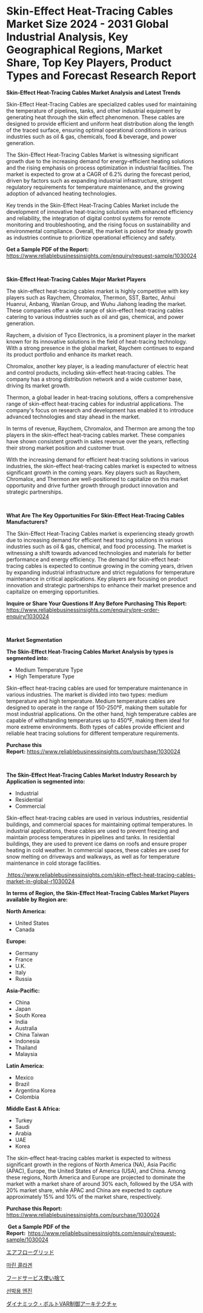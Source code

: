 <p><h1>Skin-Effect Heat-Tracing Cables Market Size 2024 - 2031 Global Industrial Analysis, Key Geographical Regions, Market Share, Top Key Players, Product Types and Forecast Research Report</h1></p><p><strong>Skin-Effect Heat-Tracing Cables Market Analysis and Latest Trends</strong></p>
<p><p>Skin-Effect Heat-Tracing Cables are specialized cables used for maintaining the temperature of pipelines, tanks, and other industrial equipment by generating heat through the skin effect phenomenon. These cables are designed to provide efficient and uniform heat distribution along the length of the traced surface, ensuring optimal operational conditions in various industries such as oil & gas, chemicals, food & beverage, and power generation.</p><p>The Skin-Effect Heat-Tracing Cables Market is witnessing significant growth due to the increasing demand for energy-efficient heating solutions and the rising emphasis on process optimization in industrial facilities. The market is expected to grow at a CAGR of 6.2% during the forecast period, driven by factors such as expanding industrial infrastructure, stringent regulatory requirements for temperature maintenance, and the growing adoption of advanced heating technologies.</p><p>Key trends in the Skin-Effect Heat-Tracing Cables Market include the development of innovative heat-tracing solutions with enhanced efficiency and reliability, the integration of digital control systems for remote monitoring and troubleshooting, and the rising focus on sustainability and environmental compliance. Overall, the market is poised for steady growth as industries continue to prioritize operational efficiency and safety.</p></p>
<p><strong>Get a Sample PDF of the Report:&nbsp;</strong> <a href="https://www.reliablebusinessinsights.com/enquiry/request-sample/1030024">https://www.reliablebusinessinsights.com/enquiry/request-sample/1030024</a></p>
<p>&nbsp;</p>
<p><strong>Skin-Effect Heat-Tracing Cables Major Market Players</strong></p>
<p><p>The skin-effect heat-tracing cables market is highly competitive with key players such as Raychem, Chromalox, Thermon, SST, Bartec, Anhui Huanrui, Anbang, Wanlan Group, and Wuhu Jiahong leading the market. These companies offer a wide range of skin-effect heat-tracing cables catering to various industries such as oil and gas, chemical, and power generation.</p><p>Raychem, a division of Tyco Electronics, is a prominent player in the market known for its innovative solutions in the field of heat-tracing technology. With a strong presence in the global market, Raychem continues to expand its product portfolio and enhance its market reach.</p><p>Chromalox, another key player, is a leading manufacturer of electric heat and control products, including skin-effect heat-tracing cables. The company has a strong distribution network and a wide customer base, driving its market growth.</p><p>Thermon, a global leader in heat-tracing solutions, offers a comprehensive range of skin-effect heat-tracing cables for industrial applications. The company's focus on research and development has enabled it to introduce advanced technologies and stay ahead in the market.</p><p>In terms of revenue, Raychem, Chromalox, and Thermon are among the top players in the skin-effect heat-tracing cables market. These companies have shown consistent growth in sales revenue over the years, reflecting their strong market position and customer trust.</p><p>With the increasing demand for efficient heat-tracing solutions in various industries, the skin-effect heat-tracing cables market is expected to witness significant growth in the coming years. Key players such as Raychem, Chromalox, and Thermon are well-positioned to capitalize on this market opportunity and drive further growth through product innovation and strategic partnerships.</p></p>
<p>&nbsp;</p>
<p><strong>What Are The Key Opportunities For Skin-Effect Heat-Tracing Cables Manufacturers?</strong></p>
<p><p>The Skin-Effect Heat-Tracing Cables market is experiencing steady growth due to increasing demand for efficient heat tracing solutions in various industries such as oil & gas, chemical, and food processing. The market is witnessing a shift towards advanced technologies and materials for better performance and energy efficiency. The demand for skin-effect heat-tracing cables is expected to continue growing in the coming years, driven by expanding industrial infrastructure and strict regulations for temperature maintenance in critical applications. Key players are focusing on product innovation and strategic partnerships to enhance their market presence and capitalize on emerging opportunities.</p></p>
<p><strong>Inquire or Share Your Questions If Any Before Purchasing This Report:</strong> <a href="https://www.reliablebusinessinsights.com/enquiry/pre-order-enquiry/1030024">https://www.reliablebusinessinsights.com/enquiry/pre-order-enquiry/1030024</a></p>
<p>&nbsp;</p>
<p><strong>Market Segmentation</strong></p>
<p><strong>The Skin-Effect Heat-Tracing Cables Market Analysis by types is segmented into:</strong></p>
<p><ul><li>Medium Temperature Type</li><li>High Temperature Type</li></ul></p>
<p><p>Skin-effect heat-tracing cables are used for temperature maintenance in various industries. The market is divided into two types: medium temperature and high temperature. Medium temperature cables are designed to operate in the range of 150-250°F, making them suitable for most industrial applications. On the other hand, high temperature cables are capable of withstanding temperatures up to 450°F, making them ideal for more extreme environments. Both types of cables provide efficient and reliable heat tracing solutions for different temperature requirements.</p></p>
<p><strong>Purchase this Report:&nbsp;</strong><a href="https://www.reliablebusinessinsights.com/purchase/1030024">https://www.reliablebusinessinsights.com/purchase/1030024</a></p>
<p>&nbsp;</p>
<p><strong>The Skin-Effect Heat-Tracing Cables Market Industry Research by Application is segmented into:</strong></p>
<p><ul><li>Industrial</li><li>Residential</li><li>Commercial</li></ul></p>
<p><p>Skin-effect heat-tracing cables are used in various industries, residential buildings, and commercial spaces for maintaining optimal temperatures. In industrial applications, these cables are used to prevent freezing and maintain process temperatures in pipelines and tanks. In residential buildings, they are used to prevent ice dams on roofs and ensure proper heating in cold weather. In commercial spaces, these cables are used for snow melting on driveways and walkways, as well as for temperature maintenance in cold storage facilities.</p></p>
<p><a href="https://www.reliablebusinessinsights.com/skin-effect-heat-tracing-cables-market-in-global-r1030024">&nbsp;https://www.reliablebusinessinsights.com/skin-effect-heat-tracing-cables-market-in-global-r1030024</a></p>
<p><strong>In terms of Region, the Skin-Effect Heat-Tracing Cables Market Players available by Region are:</strong></p>
<p>
    <p> <strong> North America: </strong>
        <ul>
            <li>United States</li>
            <li>Canada</li>
        </ul>
        </p> 
    <p> <strong> Europe: </strong>
        <ul>
            <li>Germany</li>
            <li>France</li>
            <li>U.K.</li>
            <li>Italy</li>
            <li>Russia</li>
        </ul>
        </p> 
    <p> <strong> Asia-Pacific: </strong>
        <ul>
            <li>China</li>
            <li>Japan</li>
            <li>South Korea</li>
            <li>India</li>
            <li>Australia</li>
            <li>China Taiwan</li>
            <li>Indonesia</li>
            <li>Thailand</li>
            <li>Malaysia</li>
        </ul>
        </p> 
    <p> <strong> Latin America: </strong>
        <ul>
            <li>Mexico</li>
            <li>Brazil</li>
            <li>Argentina Korea</li>
            <li>Colombia</li>
        </ul>
        </p> 
    <p> <strong> Middle East & Africa: </strong>
        <ul>
            <li>Turkey</li>
            <li>Saudi</li>
            <li>Arabia</li>
            <li>UAE</li>
            <li>Korea</li>
        </ul>
    </p>
    </p>
<p><p>The skin-effect heat-tracing cables market is expected to witness significant growth in the regions of North America (NA), Asia Pacific (APAC), Europe, the United States of America (USA), and China. Among these regions, North America and Europe are projected to dominate the market with a market share of around 30% each, followed by the USA with 20% market share, while APAC and China are expected to capture approximately 15% and 10% of the market share, respectively.</p></p>
<p><strong>Purchase this Report: </strong><a href="https://www.reliablebusinessinsights.com/purchase/1030024">https://www.reliablebusinessinsights.com/purchase/1030024</a></p>
<p>&nbsp;<strong>Get a Sample PDF of the Report:&nbsp;&nbsp;</strong><a href="https://www.reliablebusinessinsights.com/enquiry/request-sample/1030024">https://www.reliablebusinessinsights.com/enquiry/request-sample/1030024</a></p>
<p><strong></strong></p>
<p><p><a href="https://medium.com/@byroalenzuela76845/%E3%82%A8%E3%82%A2%E3%83%95%E3%83%AD%E3%83%BC%E3%82%B0%E3%83%AA%E3%83%83%E3%83%89%E5%B8%82%E5%A0%B4-%E5%B8%82%E5%A0%B4cagr-%E5%B8%82%E5%A0%B4%E5%8B%95%E5%90%91-%E3%81%8A%E3%82%88%E3%81%B3%E6%88%90%E9%95%B7%E6%88%A6%E7%95%A5%E3%81%AB%E9%96%A2%E3%81%99%E3%82%8B%E6%B4%9E%E5%AF%9F-bd7d9b4e956b">エアフローグリッド</a></p><p><a href="https://github.com/Skyleitney456456/Market-Research-Report-List-1/blob/main/261898278759.md">마린 콜라겐</a></p><p><a href="https://github.com/LeanneBruen2023/Market-Research-Report-List-1/blob/main/231524785082.md">フードサービス使い捨て</a></p><p><a href="https://github.com/iansanftyord09878/Market-Research-Report-List-1/blob/main/278021978760.md">선박용 엔진</a></p><p><a href="https://github.com/charm854/Market-Research-Report-List-1/blob/main/552990885083.md">ダイナミック・ボルトVAR制御アーキテクチャ</a></p></p>